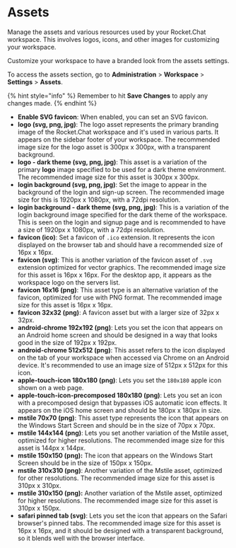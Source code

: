 # Assets

Manage the assets and various resources used by your Rocket.Chat workspace. This involves logos, icons, and other images for customizing your workspace.

Customize your workspace to have a branded look from the assets settings.

To access the assets section, go to **Administration** > **Workspace** > **Settings** > **Assets**.&#x20;

{% hint style="info" %}
Remember to hit **Save Changes** to apply any changes made.
{% endhint %}

* **Enable SVG favicon**: When enabled, you can set an SVG favicon.
* **logo (svg, png, jpg)**:  The logo asset represents the primary branding image of the Rocket.Chat workspace and it's used in various parts. It appears on the sidebar footer of your workspace. The recommended image size for the logo asset is 300px x 300px, with a transparent background.
* **logo - dark theme (svg, png, jpg)**: This asset is a variation of the primary **logo** image specified to be used for a dark theme environment. The recommended image size for this asset is 300px x 300px.
* **login background (svg, png, jpg)**: Set the image to appear in the background of the login and sign-up screen. The recommended image size for this is 1920px x 1080px, with a 72dpi resolution.
* **login background - dark theme (svg, png, jpg)**: This is a variation of the login background image specified for the dark theme of the workspace. This is seen on the login and signup page and is recommended to have a size of 1920px x 1080px, with a 72dpi resolution.
* **favicon (ico)**: Set a favicon of `.ico` extension. It represents the icon displayed on the browser tab and should have a recommended size of 16px x 16px.
* **favicon (svg)**: This is another variation of the favicon asset of `.svg` extension optimized for vector graphics. The recommended image size for this asset is 16px x 16px.  For the desktop app, it  appears as the workspace logo on the servers list.
* **favicon 16x16 (png)**: This asset type is an alternative variation of the favicon, optimized for use with PNG format. The recommended image size for this asset is 16px x 16px.
* **favicon 32x32 (png)**: A favicon asset but with a larger size of 32px x 32px.
* **android-chrome 192x192 (png)**:   Lets you set the icon that appears on an Android home screen and should be designed in a way that looks good in the size of 192px x 192px.
* **android-chrome 512x512 (png)**: This asset refers to the icon displayed on the tab of your workspace when accessed via Chrome on an Android device. It's recommended to use an image size of 512px x 512px for this icon.
* **apple-touch-icon 180x180 (png)**: Lets you set the `180x180` apple icon shown on a web page.
* **apple-touch-icon-precomposed 180x180 (png)**: Lets you set an icon with a precomposed design that bypasses iOS automatic icon effects. It appears on the iOS home screen and should be 180px x 180px in size.
* **mstile 70x70 (png)**: This asset type represents the icon that appears on the Windows Start Screen and should be in the size of 70px x 70px.
* **mstile 144x144 (png)**: Lets you set another variation of the Mstile asset, optimized for higher resolutions. The recommended image size for this asset is 144px x 144px.
* **mstile 150x150 (png):** The icon that appears on the Windows Start Screen should be in the size of 150px x 150px.
* **mstile 310x310 (png)**: Another variation of the Mstile asset, optimized for other resolutions. The recommended image size for this asset is 310px x 310px.
* **mstile 310x150 (png):** Another variation of the Mstile asset, optimized for higher resolutions. The recommended image size for this asset is 310px x 150px.
* **safari pinned tab (svg)**: Lets you set the icon that appears on the Safari browser's pinned tabs. The recommended image size for this asset is 16px x 16px, and it should be designed with a transparent background, so it blends well with the browser interface.
